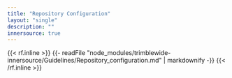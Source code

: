 ```yaml
---
title: "Repository Configuration"
layout: "single"
description: ""
innersource: true
---
```


<style>
.menu-right{opacity:0}
  article h1 {display: none}
</style>

{{< rf.inline >}}
{{- readFile "node_modules/trimblewide-innersource/Guidelines/Repository_configuration.md" | markdownify -}}
{{< /rf.inline >}}
